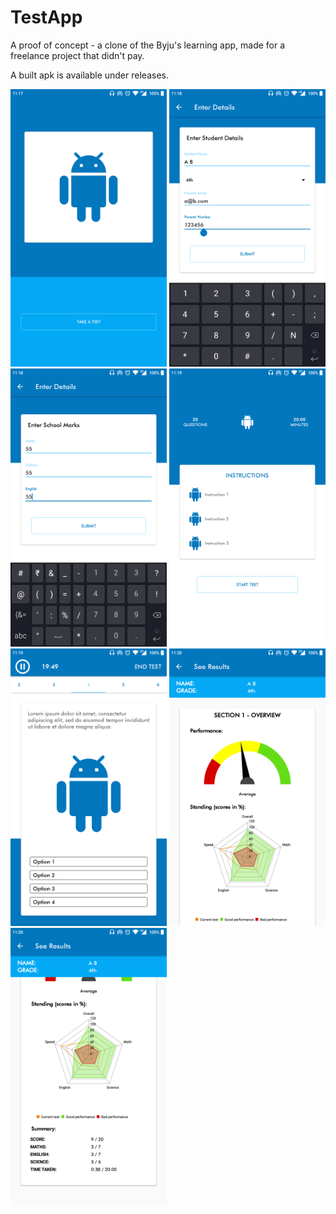 # TestApp

A proof of concept - a clone of the Byju's learning app, made for a freelance project that didn't pay.

A built apk is available under releases.

<img src="screenshots/1.png" alt="1" width="250"/> <img src="screenshots/2.png" alt="2" width="250"/> <img src="screenshots/3.png" alt="3" width="250"/> <img src="screenshots/4.png" alt="4" width="250"/> <img src="screenshots/5.png" alt="5" width="250"/> <img src="screenshots/6.png" alt="6" width="250"/> <img src="screenshots/7.png" alt="7" width="250"/>
